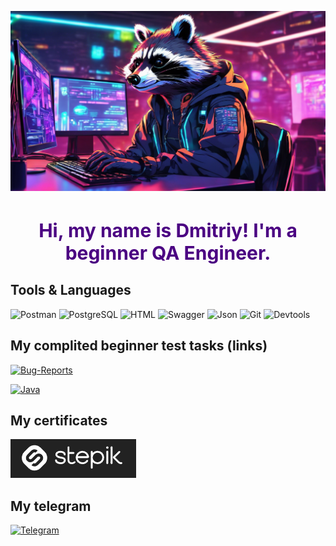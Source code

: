 ![Header](https://github.com/Enotissimo/Enotissimo/blob/main/assets/Cutie.png)

<h1 align="center" style="color:#4B0082; font-size:30px">Hi, my name is Dmitriy! I'm a beginner QA Engineer.</h1>
 


## Tools & Languages
![Postman](https://img.shields.io/badge/Postman-090909?style=for-the-badge&logo=Postman&logoColor=FF8C00
)
![PostgreSQL](https://img.shields.io/badge/PostgreSQL-090909?style=for-the-badge&logo=postgresql&logoColor=4682B4
)
![HTML](https://img.shields.io/badge/HTML-090909?style=for-the-badge&logo=html5&logoColor=DC143C)
![Swagger](https://img.shields.io/badge/Swagger-090909?style=for-the-badge&logo=Swagger&logoColor=00FF00
)
![Json](https://img.shields.io/badge/json-090909?style=for-the-badge&logo=json&logoColor=E6E6FA)
![Git](https://img.shields.io/badge/GIT-090909?style=for-the-badge&logo=git&logoColor=B22222)
![Devtools](https://img.shields.io/badge/Devtools-090909?style=for-the-badge&logo=Google-chrome&logoColor=4169E1)

## My complited beginner test tasks (links)

[![Bug-Reports](https://img.shields.io/badge/Bug-report-217346?style=for-the-badge&logo=microsoft-excel&logoColor=limegreen)](https://github.com/Enotissimo/Bug-Reports.git)

[![Java](https://img.shields.io/badge/Java-323330?style=for-the-badge&logo=javascript&logoColor=F7DF1E)](https://github.com/Enotissimo/Java.git)

## My certificates
[![Stepik](https://github.com/Enotissimo/Enotissimo/blob/main/assets/ministepik.png)](
https://stepik.org/cert/2408857?lang=en)

## My telegram
[![Telegram](https://img.shields.io/badge/Telegram-090909?style=for-the-badge&logo=Telegram&logoColor=#FF8C00
)](https://t.me/enotfury)